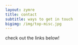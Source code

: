 ```yaml
---
layout: zymre
title: contact
subtitle: ways to get in touch
bigimg: /img/top-misc.jpg
---
```


check out the links below!
